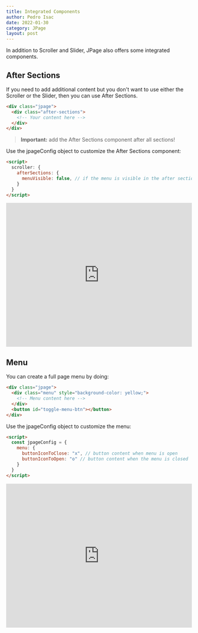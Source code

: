 ```yaml
---
title: Integrated Components
author: Pedro Isac
date: 2022-01-30
category: JPage
layout: post
---
```


In addition to Scroller and Slider, JPage also offers some integrated components.

## After Sections

If you need to add additional content but you don't want to use either the Scroller or the Slider, then you can use After Sections.

```html
<div class="jpage">
  <div class="after-sections">
    <!-- Your content here -->
  </div>
</div>
```

> **Important:** add the After Sections component after all sections!

Use the jpageConfig object to customize the After Sections component:

```html
<script>
  scroller: {
    afterSections: {
      menuVisible: false, // if the menu is visible in the after sections component 
    }
  }
</script>
```

<iframe height="390" style="width: 100%;" scrolling="no" title="JPage - After Sections" src="https://codepen.io/ss-pedroisac/embed/MWOoRpm?default-tab=result&editable=true&theme-id=dark" frameborder="no" loading="lazy" allowtransparency="true" allowfullscreen="true">
  See the Pen <a href="https://codepen.io/ss-pedroisac/pen/MWOoRpm">
  JPage - After Sections</a> by Pedro Isac (<a href="https://codepen.io/ss-pedroisac">@ss-pedroisac</a>)
  on <a href="https://codepen.io">CodePen</a>.
</iframe>

## Menu

You can create a full page menu by doing:

```html
<div class="jpage">
  <div class="menu" style="background-color: yellow;">
    <!-- Menu content here -->
  </div>
  <button id="toggle-menu-btn"></button>
</div>
```

Use the jpageConfig object to customize the menu:

```html
<script>
  const jpageConfig = {
    menu: {
      buttonIconToClose: "x", // button content when menu is open
      buttonIconToOpen: "o" // button content when the menu is closed
    }
  }
</script>
```

<iframe height="390" style="width: 100%;" scrolling="no" title="JPage - After Sections" src="https://codepen.io/ss-pedroisac/embed/ExbXJJd?default-tab=result&editable=true&theme-id=dark" frameborder="no" loading="lazy" allowtransparency="true" allowfullscreen="true">
  See the Pen <a href="https://codepen.io/ss-pedroisac/pen/ExbXJJd">
  JPage - After Sections</a> by Pedro Isac (<a href="https://codepen.io/ss-pedroisac">@ss-pedroisac</a>)
  on <a href="https://codepen.io">CodePen</a>.
</iframe>